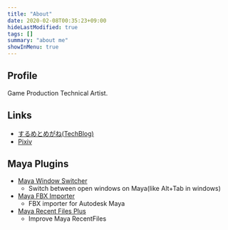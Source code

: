 ```yaml
---
title: "About"
date: 2020-02-08T00:35:23+09:00
hideLastModified: true
tags: []
summary: "about me"
showInMenu: true
---
```

## Profile
Game Production Technical Artist.

## Links
- [するめとめがね(TechBlog)](https://tm8r.hateblo.jp/)
- [Pixiv](https://www.pixiv.net/users/7501)

## Maya Plugins
- [Maya Window Switcher](https://gumroad.com/l/EqRVH)
  - Switch between open windows on Maya(like Alt+Tab in windows)
- [Maya FBX Importer](https://gumroad.com/l/ihtMA)
  - FBX importer for Autodesk Maya
- [Maya Recent Files Plus](https://gumroad.com/l/AEvWp)
  - Improve Maya RecentFiles
